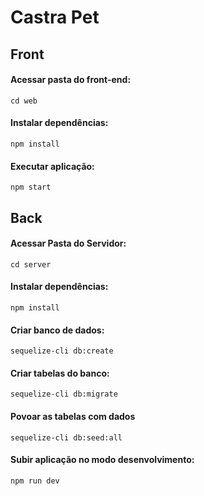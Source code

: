 # Castra Pet

## Front

#### Acessar pasta do front-end:
~~~
cd web
~~~
#### Instalar dependências:
~~~
npm install
~~~
#### Executar aplicação:
~~~
npm start
~~~

## Back

#### Acessar Pasta do Servidor:
~~~
cd server
~~~
#### Instalar dependências:
~~~
npm install
~~~
#### Criar banco de dados:
~~~
sequelize-cli db:create
~~~
#### Criar tabelas do banco:
~~~
sequelize-cli db:migrate
~~~
#### Povoar as tabelas com dados
~~~
sequelize-cli db:seed:all
~~~
#### Subir aplicação no modo desenvolvimento:
~~~
npm run dev
~~~
